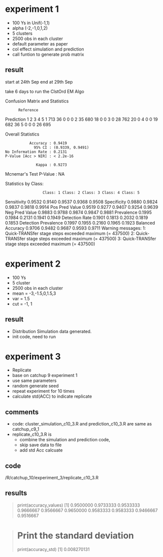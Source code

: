 # experiment 1

- 100 Ys  in Unif(-1,1)
- alpha (-2,-1,0,1,2)
- 5 clusters
- 2500 obs in each cluster
- default parameter as paper
- col effect simulation and prediction
- call funtion to generate prob matrix

## result

start at 24th Sep
end at 29th Sep

take 6 days to run the ClstOrd EM Algo

Confusion Matrix and Statistics

          Reference
Prediction   1   2   3   4   5
         1 713  36   0   0   0
         2  35 680  18   0   0
         3   0  28 762  20   0
         4   0   0  19 682  36
         5   0   0   0  26 695

Overall Statistics
                                          
               Accuracy : 0.9419          
                 95% CI : (0.9339, 0.9491)
    No Information Rate : 0.2131          
    P-Value [Acc > NIR] : < 2.2e-16       
                                          
                  Kappa : 0.9273          
                                          
 Mcnemar's Test P-Value : NA              

Statistics by Class:

                     Class: 1 Class: 2 Class: 3 Class: 4 Class: 5
Sensitivity            0.9532   0.9140   0.9537   0.9368   0.9508
Specificity            0.9880   0.9824   0.9837   0.9818   0.9914
Pos Pred Value         0.9519   0.9277   0.9407   0.9254   0.9639
Neg Pred Value         0.9883   0.9788   0.9874   0.9847   0.9881
Prevalence             0.1995   0.1984   0.2131   0.1941   0.1949
Detection Rate         0.1901   0.1813   0.2032   0.1819   0.1853
Detection Prevalence   0.1997   0.1955   0.2160   0.1965   0.1923
Balanced Accuracy      0.9706   0.9482   0.9687   0.9593   0.9711
Warning messages:
1: Quick-TRANSfer stage steps exceeded maximum (= 437500) 
2: Quick-TRANSfer stage steps exceeded maximum (= 437500) 
3: Quick-TRANSfer stage steps exceeded maximum (= 437500) 


# experiment 2

- 100 Ys
- 5 cluster
- 2500 obs in each cluster
- mean = -3,-1.5,0,1.5,3
- var = 1.5
- cut = -1, 1

## result

- Distribution Simulation data generated.
- init code, need to run 


# experiment 3

- Replicate
- base on catchup 9 experiment 1
- use same parameters
- random generate seed 
- repeat experiment for 10 times
- calculate std(ACC) to indicate replicate

## comments

- code: cluster_simulation_c10_3.R and prediction_c10_3.R are same as catchup_c9_1
- replicate_c10_3.R is 
  - combine the simulation and prediction code,
  - skip save data to file
  - add std Acc calcuate

## code

/R/catchup_10/experiment_3/replicate_c10_3.R

## results

> print(accuracy_values)
 [1] 0.9500000 0.9733333 0.9533333 0.9666667 0.9566667 0.9650000 0.9583333 0.9583333 0.9466667 0.9516667

> # Print the standard deviation
> print(accuracy_std)
[1] 0.008270131